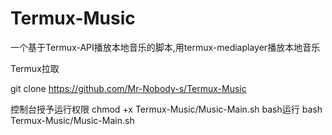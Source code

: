 # Termux-Music
一个基于Termux-API播放本地音乐的脚本,用termux-mediaplayer播放本地音乐

Termux拉取

git clone https://github.com/Mr-Nobody-s/Termux-Music

控制台授予运行权限
chmod +x Termux-Music/Music-Main.sh
bash运行
bash Termux-Music/Music-Main.sh
